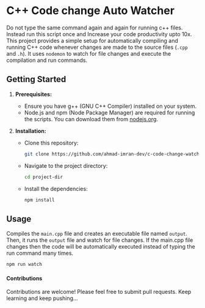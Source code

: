 # C++ Code change Auto Watcher

Do not type the same command again and again for running c++ files. Instead run this script once and Increase your code productivity upto 10x. This project provides a simple setup for automatically compiling and running C++ code whenever changes are made to the source files (`.cpp` and `.h`). It uses `nodemon` to watch for file changes and execute the compilation and run commands.

## Getting Started

1. **Prerequisites:**

   - Ensure you have g++ (GNU C++ Compiler) installed on your system.
   - Node.js and npm (Node Package Manager) are required for running the scripts. You can download them from [nodejs.org](nodejs.org).

2. **Installation:**

   - Clone this repository:
     ```bash
     git clone https://github.com/ahmad-imran-dev/c-code-change-watcher.git
     ```
   - Navigate to the project directory:
     ```bash
     cd project-dir
     ```
   - Install the dependencies:
     ```bash
     npm install
     ```

## Usage

Compiles the `main.cpp` file and creates an executable file named `output`. Then, it runs the `output` file and watch for file changes. If the main.cpp file changes then the code will be automatically executed instead of typing the run command many times.

```bash
npm run watch
```

#### Contributions

Contributions are welcome! Please feel free to submit pull requests. Keep learning and keep pushing...
